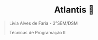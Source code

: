 <h1 style="text-align: center">Atlantis 🌟</h1>

> Livia Alves de Faria - 3°SEM/DSM
>
> Técnicas de Programação II
